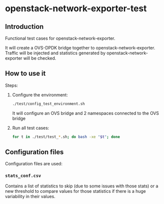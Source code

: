 # openstack-network-exporter-test

## Introduction

Functional test cases for openstack-network-exporter.

It will create a OVS-DPDK bridge together to openstack-network-exporter.
Traffic will be injected and statistics generated by openstack-network-exporter
will be checked.

## How to use it

Steps:

1. Configure the environment:

   ```bash
   ./test/config_test_environment.sh
   ```

   It will configure an OVS bridge and 2 namespaces connected to the OVS bridge

2. Run all test cases:

   ```bash
   for t in ./test/test_*.sh; do bash -xe "$t"; done
   ```

## Configuration files

Configuration files are used:

### `stats_conf.csv`

Contains a list of statistics to skip (due to some issues with those stats) or
a new threshold to compare values for those statistics if there is a huge
variability in their values.
